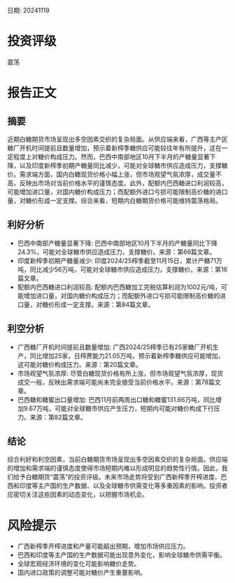 
日期: 20241119

# 投资评级

震荡

# 报告正文

## 摘要

近期白糖期货市场呈现出多空因素交织的复杂局面。从供应端来看，广西等主产区糖厂开机时间提前且数量增加，预示着新榨季糖供应可能较往年有所提升，这在一定程度上对糖价构成压力。然而，巴西中南部地区10月下半月的产糖量显著下降，以及印度新榨季初期产糖量同比减少，可能对全球糖市供应造成压力，支撑糖价。需求端方面，国内白糖现货价格小幅上涨，但市场观望气氛浓厚，成交量不高，反映出市场对当前价格水平的谨慎态度。此外，配额内巴西糖进口利润较高，可能增加进口量，对国内糖价构成压力；而配额外进口亏损可能限制高价糖的进口量，对糖价形成一定支撑。综合来看，短期内白糖期货价格可能维持震荡格局。

## 利好分析

* 巴西中南部产糖量显著下降: 巴西中南部地区10月下半月的产糖量同比下降24.3%，可能对全球糖市供应造成压力，支撑糖价。来源：第66篇文章。
* 印度新榨季初期产糖量减少: 印度2024/25榨季截至11月15日，累计产糖71万吨，同比减少56万吨，可能对全球糖市供应造成压力，支撑糖价。来源：第16篇文章。
* 配额内巴西糖进口利润较高: 配额内巴西糖加工完税估算利润为1002元/吨，可能增加进口量，对国内糖价构成压力；而配额外进口亏损可能限制高价糖的进口量，对糖价形成一定支撑。来源：第84篇文章。

## 利空分析

* 广西糖厂开机时间提前且数量增加: 广西2024/25榨季已有25家糖厂开机生产，同比增加25家，日榨蔗能力21.05万吨，预示着新榨季糖供应可能增加，这可能对糖价构成压力。来源：第20篇文章。
* 市场观望气氛浓厚: 尽管白糖现货价格有所上涨，但市场观望气氛浓厚，现货成交一般，反映出需求端可能尚未完全接受当前价格水平。来源：第78篇文章。
* 巴西糖和糖蜜出口量增加: 巴西11月前两周出口糖和糖蜜131.66万吨，同比增加9.67万吨，可能对全球糖市供应产生压力，短期内可能对糖价构成下行压力。来源：第82篇文章。

## 结论

综合利好和利空因素，当前白糖期货市场呈现出多空因素交织的复杂局面。供应端的增加和需求端的谨慎态度使得市场短期内难以形成明显的趋势性行情。因此，我们给予白糖期货“震荡”的投资评级。未来市场走势将受到广西新榨季开榨进度、巴西和印度等主产国的生产数据、以及全球糖市供需变化等多重因素的影响。投资者应密切关注这些因素的动态变化，以把握市场机会。

# 风险提示

* 广西新榨季开榨进度和产量可能超出预期，增加市场供应压力。
* 巴西和印度等主产国的生产数据可能出现意外变化，影响全球糖市供需平衡。
* 全球宏观经济环境的变化可能影响糖价走势。
* 国内进口政策的调整可能对糖价产生重要影响。
